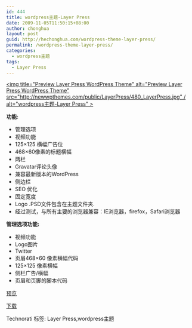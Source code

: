 ```yaml
---
id: 444
title: wordpress主题-Layer Press
date: 2009-11-05T11:50:15+08:00
author: chonghua
layout: post
guid: http://hechonghua.com/wordpress-theme-layer-press/
permalink: /wordpress-theme-layer-press/
categories:
  - wordpress主题
tags:
  - Layer Press
---
```

[<img title="Preview Layer Press WordPress Theme" alt="Preview Layer Press WordPress Theme" src="http://newwpthemes.com/public/LayerPress/480_LayerPress.jpg" / alt="wordpress主题-Layer Press" >](http://newwpthemes.com/preview/?wptheme=LayerPress-181) 

**功能:**

  * 管理选项
  * 视频功能
  * 125×125 横幅广告位
  * 468×60像素的标题横幅
  * 两栏
  * Gravatar评论头像 
  * 兼容最新版本的WordPress
  * 侧边栏
  * SEO 优化
  * 固定宽度
  * Logo .PSD文件包含在主题文件夹. 
  * 经过测试，与所有主要的浏览器兼容：IE浏览器，firefox，Safari浏览器

**管理选项功能:**

  * 视频功能
  * Logo图片
  * Twitter 
  * 页眉468×60 像素横幅代码
  * 125×125 像素横幅
  * 侧栏广告/横幅 
  * 页眉和页脚的脚本代码

   <a href="http://newwpthemes.com/preview/?wptheme=LayerPress-181" target="_blank"></p> 

<p>
  <a href="http://newwpthemes.com/preview/?wptheme=LayerPress-181" target="_blank">预览</a>
</p>

<p>
  </a><a href="http://newwpthemes.com/download/layer-press-181.zip" target="_blank"> </p> 
  
  <p>
    <a href="http://newwpthemes.com/download/layer-press-181.zip" target="_blank">下载</a>
  </p></p> 
  
  <p>
    </a>
  </p>
  
  <div style="padding-bottom: 0px; margin: 0px; padding-left: 0px; padding-right: 0px; display: inline; float: none; padding-top: 0px" id="scid:0767317B-992E-4b12-91E0-4F059A8CECA8:7bd3e5a9-ede6-42f3-a243-a6fdb69e2b56" class="wlWriterEditableSmartContent">
    Technorati 标签: Layer Press,wordpress主题
  </div>